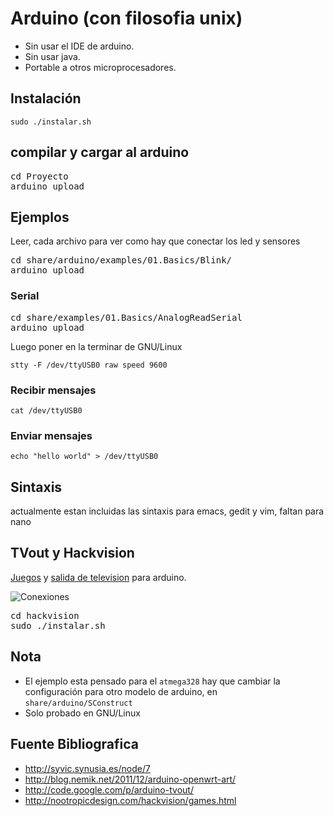 Arduino (con filosofia unix)
============================

- Sin usar el IDE de arduino.
- Sin usar java.
- Portable a otros microprocesadores.

## Instalación

`sudo ./instalar.sh`

## compilar y cargar al arduino

<pre>
cd Proyecto
arduino upload
</pre>

## Ejemplos
Leer, cada archivo para ver como hay que conectar los led y sensores

<pre>
cd share/arduino/examples/01.Basics/Blink/
arduino upload
</pre>

### Serial

<pre>
cd share/examples/01.Basics/AnalogReadSerial
arduino upload
</pre>

Luego poner en la terminar de GNU/Linux

`stty -F /dev/ttyUSB0 raw speed 9600`

### Recibir mensajes

`cat /dev/ttyUSB0`

### Enviar mensajes

`echo "hello world" > /dev/ttyUSB0`

## Sintaxis

actualmente estan incluidas las sintaxis para emacs, gedit y vim, faltan para nano

## TVout y Hackvision

[Juegos](http://nootropicdesign.com/hackvision/games.html) y [salida de television](http://code.google.com/p/arduino-tvout/) para arduino.

![Conexiones](http://farm5.static.flickr.com/4087/5225072558_5f5f760037.jpg)

<pre>
cd hackvision
sudo ./instalar.sh
</pre>

## Nota

- El ejemplo esta pensado para el `atmega328` hay que cambiar la configuración para otro modelo de arduino, en `share/arduino/SConstruct`
- Solo probado en GNU/Linux

## Fuente Bibliografica

- http://syvic.synusia.es/node/7
- http://blog.nemik.net/2011/12/arduino-openwrt-art/
- http://code.google.com/p/arduino-tvout/
- http://nootropicdesign.com/hackvision/games.html
